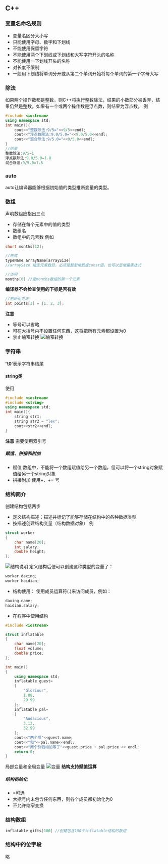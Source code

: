 ## C++
### 变量名命名规则
- 变量名区分大小写
- 只能使用字母、数字和下划线
- 不能使用保留字符
- 不能使用两个下划线或下划线和大写字符开头的名称
- 不能使用一下划线开头的名称
- 对长度不限制
- 一般用下划线将单词分开或从第二个单词开始将每个单词的第一个字母大写
### 除法
如果两个操作数都是整数，则C++将执行整数除法，结果的小数部分被丢弃，结果仍然是整数。如果有一个或两个操作数是浮点数，则结果为浮点数。
例
```cpp
#include <iostream>
using namespace std;
int main(){
    cout<<"整数除法:9/5="<<9/5<<endl;
    cout<<"浮点数除法:9.0/5.0="<<9.0/5.0<<endl;
    cout<<"混合除法:9/5.0="<<9/5.0<<endl;
}
//结果
整数除法:9/5=1
浮点数除法:9.0/5.0=1.8
混合除法:9/5.0=1.8
```
### auto
auto让编译器能够根据初始值的类型推断变量的类型。
### 数组
声明数组应指出三点
- 存储在每个元素中的值的类型
- 数组名
- 数组中的元素数
例如
```cpp
short months[12];

//格式
typeName arrayName[arraySize]
//arraySize 指定元素数目，必须是整型常数或const值，也可以是常量表达式

//访问
months[0] //是months数组的第一个元素
```
**编译器不会检查使用的下标是否有效**
```cpp
//初始化方法
int points[3] = {1, 2, 3};
```
**注意**
- 等号可以省略
- 可在大括号内不设置任何东西，这将把所有元素都设置为0
- 禁止缩窄转换
![缩窄转换](https://ae01.alicdn.com/kf/Ha73361fe4e644f87bca9c464f2b3054dH.png)


### 字符串
**'\0**'表示字符串结尾
#### string类
使用
```cpp
#include <iostream>
#include <string>
using namespace std;
int main(){
    string str1;
    string str2 = "lex";
    cout<<str2<<endl;
}
```
**注意**
需要使用双引号
##### 赋值、拼接和附加
- 赋值
数组中，不能将一个数组赋值给另一个数组，但可以将一个string对象赋值给另一个string对象
- 拼接附加
使用+、+= 号
### 结构简介
创建结构包括两步
- 定义结构描述：描述并标记了能够存储在结构中的各种数据类型
- 按描述创建结构变量（结构数据对象）
例
```cpp
struct worker
{
    char name[20];
    int salary;
    double height;
};

```
![结构说明](https://ae04.alicdn.com/kf/H6a68536368514d31b721b89d1293cbdc2.png)
定义结构后便可以创建这种类型的变量了：
```cpp
worker daxing;
worker haidian;
```
- 结构使用：
使用成员运算符(.)来访问成员，例如：
```cpp
daxing.name;
haidian.salary;
```
- 在程序中使用结构
```cpp
#include <iostream>

struct inflatable
{
    char name[20];
    float volume;
    double price;
};

int main()
{
    using namespace std;
    inflatable guest=
    {
        "Gloriour",
        1.88,
        29.99
    };
    inflatable pal=
    {
        "Audacious",
        3.12,
        32.99
    };
    cout<<"两个项"<<guest.name;
    cout<<"和"<<pal.name<<endl;
    cout<<"两个价钱相加等于"<<guest.price + pal.price << endl;
    return 0;
}
```
局部变量和全局变量
![变量](https://ae03.alicdn.com/kf/H8dd1d0c08c37422cb13a7153713ab8848.png)
**结构支持赋值运算**
##### 结构初始化
- =可选
- 大括号内未包含任何东西，则各个成员都初始化为0
- 不允许缩窄变换

### 结构数组
```cpp
inflatable gifts[100] //创建包含100个inflatable结构的数组
```
### 结构中的位字段
略